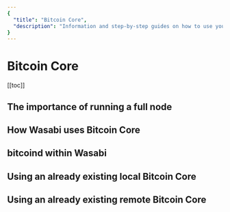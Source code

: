 ```yaml
---
{
  "title": "Bitcoin Core",
  "description": "Information and step-by-step guides on how to use your own Bitcoin Core full node together with Wasabi Wallet. This is the Wasabi documentation, an archive of knowledge about the open-source, non-custodial and privacy-focused Bitcoin wallet for desktop."
}
---
```


# Bitcoin Core

[[toc]]

## The importance of running a full node

## How Wasabi uses Bitcoin Core

## bitcoind within Wasabi

## Using an already existing local Bitcoin Core

## Using an already existing remote Bitcoin Core
